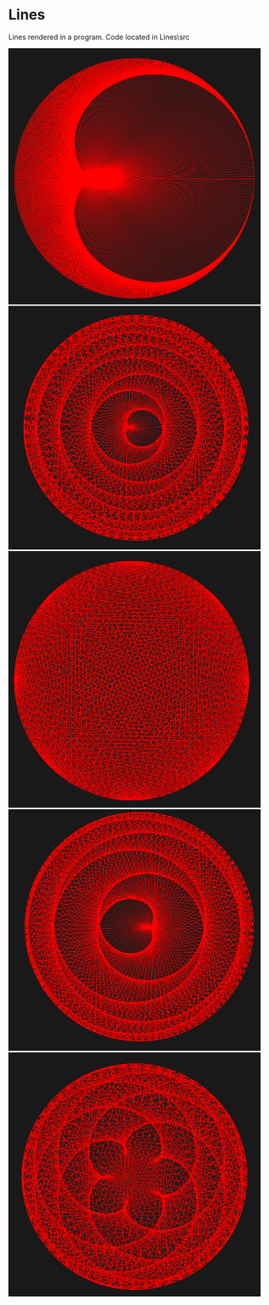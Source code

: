 # Lines
Lines rendered in a program.
Code located in Lines\src

![2](/images/2.png)
![71](/images/71.png)
![100](/images/100.png)
![101](/images/101.png)
![202](/images/202.png)